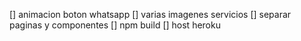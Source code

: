 [] animacion boton whatsapp
[] varias imagenes servicios
[] separar paginas y componentes
[] npm build
[] host heroku